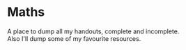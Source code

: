 # Maths
A place to dump all my handouts, complete and incomplete.\
Also I'll dump some of my favourite resources.
